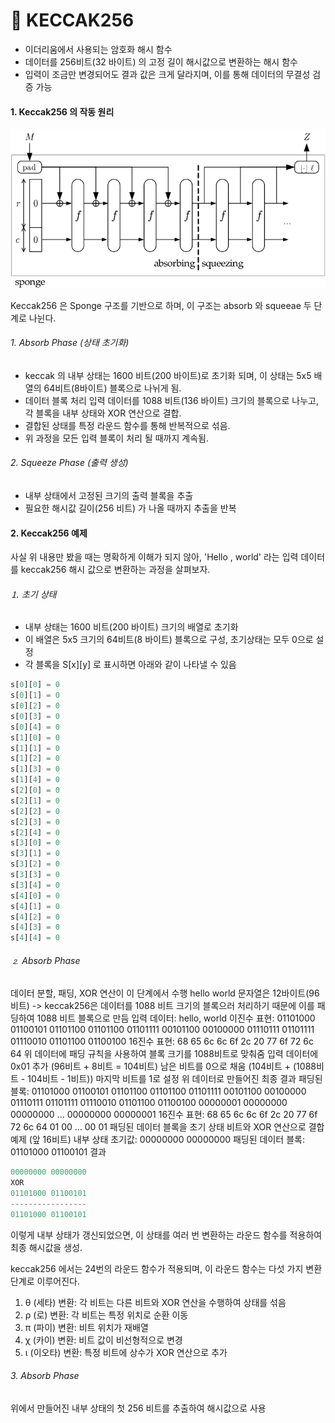 # 🔐 KECCAK256

* 이더리움에서 사용되는 암호화 해시 함수
* 데이터를 256비트(32 바이트) 의 고정 길이 해시값으로 변환하는 해시 함수
* 입력이 조금만 변경되어도 결과 값은 크게 달라지며, 이를 통해 데이터의 무결성 검증 가능


#### 1. Keccak256 의 작동 원리

![keccak256](img/blog/keccak256.png)

Keccak256 은 Sponge 구조를 기반으로 하며, 이 구조는 absorb 와 squeeae 두 단계로 나뉜다.

###### 1. Absorb Phase (상태 초기화)

* keccak 의 내부 상태는 1600 비트(200 바이트)로 초기화 되며, 이 상태는 5x5 배열의 64비트(8바이트) 블록으로 나뉘게 됨.
* 데이터 블록 처리 입력 데이터를 1088 비트(136 바이트) 크기의 블록으로 나누고, 각 블록을 내부 상태와 XOR 연산으로 결합.
* 결합된 상태를 특정 라운드 함수를 통해 반복적으로 섞음.
* 위 과정을 모든 입력 블록이 처리 될 때까지 계속됨.

###### 2. Squeeze Phase (출력 생성)

* 내부 상태에서 고정된 크기의 출력 블록을 추출
* 필요한 해시값 길이(256 비트) 가 나올 때까지 추출을 반복

#### 2. Keccak256 예제
사실 위 내용만 봤을 때는 명확하게 이해가 되지 않아, 'Hello , world' 라는 입력 데이터를 keccak256 해시 값으로 변환하는 과정을 살펴보자.

###### ⒈ 초기 상태

* 내부 상태는 1600 비트(200 바이트) 크기의 배열로 초기화
* 이 배열은 5x5 크기의 64비트(8 바이트) 블록으로 구성, 초기상태는 모두 0으로 설정
* 각 블록을 S[x][y] 로 표시하면 아래와 같이 나타낼 수 있음

```javascript
s[0][0] = 0
s[0][1] = 0
s[0][2] = 0
s[0][3] = 0
s[0][4] = 0
s[1][0] = 0
s[1][1] = 0
s[1][2] = 0
s[1][3] = 0
s[1][4] = 0
s[2][0] = 0
s[2][1] = 0
s[2][2] = 0
s[2][3] = 0
s[2][4] = 0
s[3][0] = 0
s[3][1] = 0
s[3][2] = 0
s[3][3] = 0
s[3][4] = 0
s[4][0] = 0
s[4][1] = 0
s[4][2] = 0
s[4][3] = 0
s[4][4] = 0
```

###### ⒉ Absorb Phase

데이터 분할, 패딩, XOR 연산이 이 단계에서 수행
hello world 문자열은 12바이트(96 비트) -> keccak256은 데이터를 1088 비트 크기의 블록으러 처리하기 때문에 이를 패딩하여 1088 비트 블록으로 만듬
입력 데이터: hello, world
이진수 표현: 01101000 01100101 01101100 01101100 01101111 00101100 00100000 01110111 01101111 01110010 01101100 01100100
16진수 표현: 68 65 6c 6c 6f 2c 20 77 6f 72 6c 64
위 데이터에 패딩 규칙을 사용하여 블록 크기를 1088비트로 맞춰줌
입력 데이터에 0x01 추가 (96비트 + 8비트 = 104비트)
남은 비트를 0으로 채움 (104비트 + (1088비트 - 104비트 - 1비트))
마지막 비트를 1로 설정
위 데이터로 만들어진 최종 결과
패딩된 블록: 01101000 01100101 01101100 01101100 01101111 00101100 00100000 01110111 01101111 01110010 01101100 01100100 00000001 00000000 00000000 ... 00000000 00000001
16진수 표현: 68 65 6c 6c 6f 2c 20 77 6f 72 6c 64 01 00 ... 00 01
패딩된 데이터 블록을 초기 상태 비트와 XOR 연산으로 결합 
예제 (앞 16비트)
내부 상태 초기값: 00000000 00000000
패딩된 데이터 블록: 01101000 01100101
결과

```javascript
00000000 00000000
XOR
01101000 01100101
-----------------
01101000 01100101
```

이렇게 내부 상태가 갱신되었으면, 이 상태를 여러 번 변환하는 라운드 함수를 적용하여 최종 해시값을 생성.

keccak256 에서는 24번의 라운드 함수가 적용되며, 이 라운드 함수는 다섯 가지 변환 단계로 이루어진다.
1) θ (세타) 변환: 각 비트는 다른 비트와 XOR 연산을 수행하여 상태를 섞음
2) ρ (로) 변환: 각 비트는 특정 위치로 순환 이동
3) π (파이) 변환: 비트 위치가 재배열
4) χ (카이) 변환: 비트 값이 비선형적으로 변경
4) ι (이오타) 변환: 특정 비트에 상수가 XOR 연산으로 추가


###### 3. Absorb Phase

위에서 만들어진 내부 상태의 첫 256 비트를 추출하여 해시값으로 사용